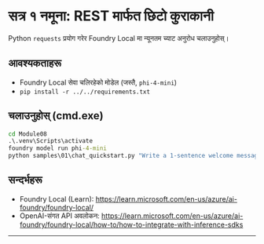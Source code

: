 <!--
CO_OP_TRANSLATOR_METADATA:
{
  "original_hash": "15ab280cc2acd8bbf545cc9a78a408bf",
  "translation_date": "2025-09-22T17:47:22+00:00",
  "source_file": "Module08/samples/01/README.md",
  "language_code": "ne"
}
-->
# सत्र १ नमूना: REST मार्फत छिटो कुराकानी

Python `requests` प्रयोग गरेर Foundry Local मा न्यूनतम च्याट अनुरोध चलाउनुहोस्।

## आवश्यकताहरू
- Foundry Local सेवा चलिरहेको मोडेल (जस्तै, `phi-4-mini`)
- `pip install -r ../../requirements.txt`

## चलाउनुहोस् (cmd.exe)
```cmd
cd Module08
.\.venv\Scripts\activate
foundry model run phi-4-mini
python samples\01\chat_quickstart.py "Write a 1-sentence welcome message."
```

## सन्दर्भहरू
- Foundry Local (Learn): https://learn.microsoft.com/en-us/azure/ai-foundry/foundry-local/
- OpenAI-संगत API अवलोकन: https://learn.microsoft.com/en-us/azure/ai-foundry/foundry-local/how-to/how-to-integrate-with-inference-sdks

---

